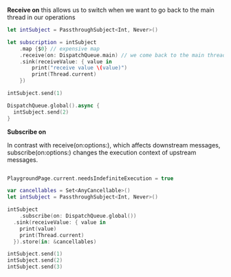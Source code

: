 **Receive on**
this allows us to switch when we want to go back to the main thread in our operations 

``` swift
let intSubject = PassthroughSubject<Int, Never>()

let subscription = intSubject
    .map {$0} // expensive map
    .receive(on: DispatchQueue.main) // we come back to the main thread
    .sink(receiveValue: { value in
        print("receive value \(value)")
        print(Thread.current)
    })

intSubject.send(1)

DispatchQueue.global().async {
  intSubject.send(2)
}
```

**Subscribe on**

In contrast with receive(on:options:), which affects downstream messages, subscribe(on:options:) changes the execution context of upstream messages.

```swift

PlaygroundPage.current.needsIndefiniteExecution = true

var cancellables = Set<AnyCancellable>()
let intSubject = PassthroughSubject<Int, Never>()

intSubject
    .subscribe(on: DispatchQueue.global())
  .sink(receiveValue: { value in
    print(value)
    print(Thread.current)
  }).store(in: &cancellables)

intSubject.send(1)
intSubject.send(2)
intSubject.send(3)
```
